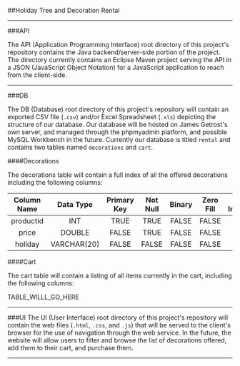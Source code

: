 ##Holiday Tree and Decoration Rental

---

###API

The API (Application Programming Interface) root directory of this project's repository contains the Java backend/server-side portion of the project. The directory currently contains an Eclipse Maven project serving the API in a JSON (JavaScript Object Notation) for a JavaScript application to reach from the client-side.

---

###DB

The DB (Database) root directory of this project's repository will contain an exported CSV file (`.csv`) and/or Excel Spreadsheet (`.xls`) depicting the structure of our database. Our database will be hosted on James Getrost's own server, and managed through the phpmyadmin platform, and possible MySQL Workbench in the future. Currently our database is titled `rental` and contains two tables named `decorations` and `cart`.

####Decorations

The decorations table will contain a full index of all the offered decorations including the following columns:

| Column Name | Data Type | Primary Key | Not Null | Binary | Zero Fill | Auto Increment | Default Value |
|:-----------:|:-----------:|:-----------:|:--------:|:------:|:---------:|:--------------:|:-------------:|
| productid | INT | TRUE | TRUE | FALSE | FALSE | TRUE | NONE |
| price | DOUBLE | FALSE | TRUE | FALSE | FALSE | FALSE | 0.00 |
| holiday | VARCHAR(20) | FALSE | FALSE | FALSE | FALSE | FALSE | NULL |

####Cart

The cart table will contain a listing of all items currently in the cart, including the following columns:

TABLE\_WILLL\_GO\_HERE

---

###UI
The UI (User Interface) root directory of this project's repository will contain the web files (`.html`, `.css`, and `.js`) that will be served to the client's browser for the use of navigation through the web service. In the future, the website will allow users to filter and browse the list of decorations offered, add them to their cart, and purchase them.

---
